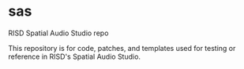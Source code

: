 # sas
RISD Spatial Audio Studio repo

This repository is for code, patches, and templates used for testing or reference in RISD's Spatial Audio Studio.
